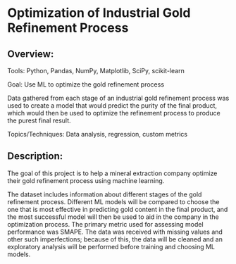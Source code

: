# Optimization of Industrial Gold Refinement Process

## Overview:

Tools: Python, Pandas, NumPy, Matplotlib, SciPy, scikit-learn

Goal: Use ML to optimize the gold refinement process

Data gathered from each stage of an industrial gold refinement process was used to create a model that would predict the purity of the final product, which would then be used to optimize the refinement process to produce the purest final result.

Topics/Techniques: Data analysis, regression, custom metrics

## Description:

The goal of this project is to help a mineral extraction company optimize their gold refinement process using machine learning.

The dataset includes information about different stages of the gold refinement process. Different ML models will be compared to choose the one that is most effective in predicting gold content in the final product, and the most successful model will then be used to aid in the company in the optimization process. The primary metric used for assessing model performance was SMAPE. The data was received with missing values and other such imperfections; because of this, the data will be cleaned and an exploratory analysis will be performed before training and choosing ML models.
